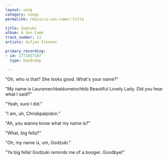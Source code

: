 ```yaml
---
layout: song
category: songs
permalink: /music/a-sun-came/:title

title: Godzuki
album: A Sun Came
track_number: 11
artists: Sufjan Stevens

primary_recording:
- id: 1771027107
  type: bandcamp

---
```


"Oh, who is that? She looks good. What's your name?"

"My name is Lauramechbaidumeinchbib Beautiful Lovely Lady. Did you hear what I said?"

"Yeah, sure I did."

"I am, uh, Chriskpalpidon."

"Ah, you wanna know what my name is?"

"What, big fella?"

"Oh, my name is, um, Godzuki."

"Ya big fella! Godzuki reminds me of a booger. Goodbye!"
